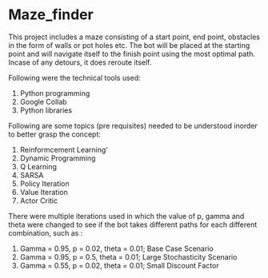 # Maze_finder

This project includes a maze consisting of a start point, end point, obstacles in the form of walls or pot holes etc. The bot will be placed at the starting point and will navigate itself to the finish point using the most optimal path. Incase of any detours, it does reroute itself.

Following were the technical tools used:
1) Python programming
2) Google Collab
3) Python libraries

Following are some topics (pre requisites) needed to be understood inorder to better grasp the concept:
1) Reinformcement Learning'
2) Dynamic Programming
3) Q Learning
4) SARSA
5) Policy Iteration
6) Value Iteration
7) Actor Critic

There were multiple iterations used in which the value of p, gamma and theta were changed to see if the bot takes different paths for each different combination, such as :
1) Gamma = 0.95, p = 0.02, theta = 0.01; Base Case Scenario
2) Gamma = 0.95, p = 0.5, theta = 0.01; Large Stochasticity Scenario
3) Gamma = 0.55, p = 0.02, theta = 0.01; Small Discount Factor
